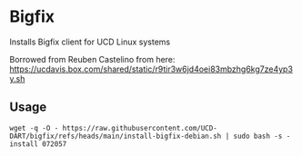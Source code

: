 # Bigfix

Installs Bigfix client for UCD Linux systems

Borrowed from Reuben Castelino from here: https://ucdavis.box.com/shared/static/r9tir3w6jd4oei83mbzhg6kg7ze4yp3y.sh

## Usage

`wget -q -O - https://raw.githubusercontent.com/UCD-DART/bigfix/refs/heads/main/install-bigfix-debian.sh | sudo bash -s - install 072057`
